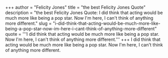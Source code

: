 +++
author = "Felicity Jones"
title = "the best Felicity Jones Quote"
description = "the best Felicity Jones Quote: I did think that acting would be much more like being a pop star. Now I'm here, I can't think of anything more different."
slug = "i-did-think-that-acting-would-be-much-more-like-being-a-pop-star-now-im-here-i-cant-think-of-anything-more-different"
quote = '''I did think that acting would be much more like being a pop star. Now I'm here, I can't think of anything more different.'''
+++
I did think that acting would be much more like being a pop star. Now I'm here, I can't think of anything more different.

